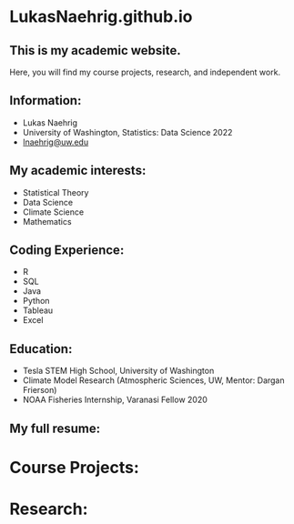 # LukasNaehrig.github.io

## This is my academic website.
Here, you will find my course projects, research, and independent work.

## Information:
- Lukas Naehrig
- University of Washington, Statistics: Data Science 2022
- lnaehrig@uw.edu

## My academic interests:
- Statistical Theory
- Data Science 
- Climate Science
- Mathematics

## Coding Experience:
- R
- SQL
- Java
- Python
- Tableau
- Excel

## Education:
- Tesla STEM High School, University of Washington
- Climate Model Research (Atmospheric Sciences, UW, Mentor: Dargan Frierson)
- NOAA Fisheries Internship, Varanasi Fellow 2020

## My full resume:


# **Course Projects:**

# **Research:**

